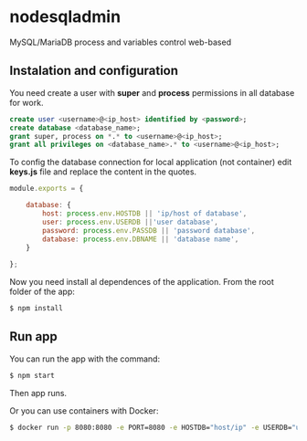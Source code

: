 # nodesqladmin
MySQL/MariaDB process and variables control web-based

## Instalation and configuration

You need create a user with **super** and **process** permissions in all database for work.

```sql
create user <username>@<ip_host> identified by <password>;
create database <database_name>;
grant super, process on *.* to <username>@<ip_host>;
grant all privileges on <database_name>.* to <username>@<ip_host>;
```

To config the database connection for local application (not container) edit **keys.js** file and replace the content in the quotes.

```js
module.exports = {

    database: {
        host: process.env.HOSTDB || 'ip/host of database',
        user: process.env.USERDB ||'user database',
        password: process.env.PASSDB || 'password database',
        database: process.env.DBNAME || 'database name',
    }
    
};
```

Now you need install al dependences of the application. From the root folder of the app:

```bash
$ npm install
```

## Run app

You can run the app with the command:
```bash
$ npm start
```

Then app runs.

Or you can use containers with Docker:

```bash
$ docker run -p 8080:8080 -e PORT=8080 -e HOSTDB="host/ip" -e USERDB="username" -e PASSDB="pass db" -e DBNAME="database name" -d darkmaper/nodesqladmin
```

